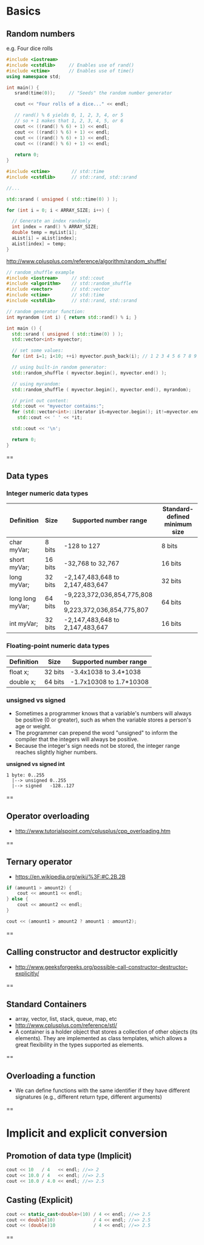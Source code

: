 # Basics

## Random numbers

e.g. Four dice rolls
```cpp
#include <iostream>
#include <cstdlib>     // Enables use of rand()
#include <ctime>       // Enables use of time()
using namespace std;

int main() {
   srand(time(0));     // "Seeds" the random number generator

   cout << "Four rolls of a dice..." << endl;

   // rand() % 6 yields 0, 1, 2, 3, 4, or 5
   // so + 1 makes that 1, 2, 3, 4, 5, or 6
   cout << ((rand() % 6) + 1) << endl;
   cout << ((rand() % 6) + 1) << endl;
   cout << ((rand() % 6) + 1) << endl;
   cout << ((rand() % 6) + 1) << endl;
   
   return 0;
}
```

```cpp
#include <ctime>        // std::time
#include <cstdlib>      // std::rand, std::srand

//...

std::srand ( unsigned ( std::time(0) ) );

for (int i = 0; i < ARRAY_SIZE; i++) {

  // Generate an index randomly
  int index = rand() % ARRAY_SIZE;
  double temp = myList[i];
  aList[i] = aList[index]; 
  aList[index] = temp;
}


```


http://www.cplusplus.com/reference/algorithm/random_shuffle/
```cpp
// random_shuffle example
#include <iostream>     // std::cout
#include <algorithm>    // std::random_shuffle
#include <vector>       // std::vector
#include <ctime>        // std::time
#include <cstdlib>      // std::rand, std::srand

// random generator function:
int myrandom (int i) { return std::rand() % i; }

int main () {
  std::srand ( unsigned ( std::time(0) ) );
  std::vector<int> myvector;

  // set some values:
  for (int i=1; i<10; ++i) myvector.push_back(i); // 1 2 3 4 5 6 7 8 9

  // using built-in random generator:
  std::random_shuffle ( myvector.begin(), myvector.end() );

  // using myrandom:
  std::random_shuffle ( myvector.begin(), myvector.end(), myrandom);

  // print out content:
  std::cout << "myvector contains:";
  for (std::vector<int>::iterator it=myvector.begin(); it!=myvector.end(); ++it)
    std::cout << ' ' << *it;

  std::cout << '\n';

  return 0;
}
```

==

## Data types

### Integer numeric data types

| Definition | Size | Supported number range | Standard-defined minimum size |
|---|---|---|---|
|char myVar;     |8 bits |-128 to 127                     |8 bits|
|short myVar;    |16 bits|-32,768 to 32,767               |16 bits|
|long myVar;     |32 bits|-2,147,483,648 to 2,147,483,647 |32 bits|
|long long myVar;|64 bits|-9,223,372,036,854,775,808 to 9,223,372,036,854,775,807 |64 bits|
|int myVar;      |32 bits|-2,147,483,648 to 2,147,483,647 |16 bits|

### Floating-point numeric data types

|Definition | Size     |Supported number range |
|---        |---       |---                    |
|float x;   |  32 bits |-3.4x1038 to 3.4*1038  |
|double x;  |  64 bits |-1.7x10308 to 1.7*10308|

### unsigned vs signed

- Sometimes a programmer knows that a variable's numbers will always be positive (0 or greater), such as when the variable stores a person's age or weight.
- The programmer can prepend the word "unsigned" to inform the compiler that the integers will always be positive.
- Because the integer's sign needs not be stored, the integer range reaches slightly higher numbers.

**unsigned vs signed int**
```
1 byte: 0..255
  |--> unsigned 0..255
  |--> signed   -128..127
```

==

## Operator overloading

- http://www.tutorialspoint.com/cplusplus/cpp_overloading.htm

==

## Ternary operator
- https://en.wikipedia.org/wiki/%3F:#C.2B.2B

```cpp
if (amount1 > amount2) {
    cout << amount1 << endl;
} else {
    cout << amount2 << endl;
}

cout << (amount1 > amount2 ? amount1 : amount2);
```

==

## Calling constructor and destructor explicitly
- http://www.geeksforgeeks.org/possible-call-constructor-destructor-explicitly/

==

## Standard Containers
- array, vector, list, stack, queue, map, etc
- http://www.cplusplus.com/reference/stl/
- A container is a holder object that stores a collection of other objects (its elements). They are implemented as class templates, which allows a great flexibility in the types supported as elements.

==

## Overloading a function

- We can define functions with the same identifier if they have different signatures (e.g., different return type, different arguments)

==

# Implicit and explicit conversion

## Promotion of data type (Implicit)

```cpp
cout << 10   / 4   << endl; //=> 2
cout << 10.0 / 4   << endl; //=> 2.5
cout << 10.0 / 4.0 << endl; //=> 2.5
```

## Casting (Explicit)
```cpp
cout << static_cast<double>(10) / 4 << endl; //=> 2.5
cout << double(10)              / 4 << endl; //=> 2.5
cout << (double)10              / 4 << endl; //=> 2.5
```

==
